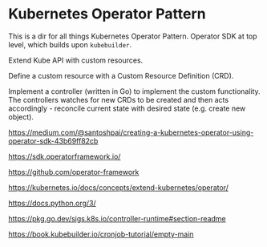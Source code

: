 # Kubernetes Operator Pattern
This is a dir for all things Kubernetes Operator Pattern. 
Operator SDK at top level, which builds upon `kubebuilder`. 

Extend Kube API with custom resources. 

Define a custom resource with a Custom Resource Definition (CRD). 

Implement a controller (written in Go) to implement the custom functionality. The controllers watches for new CRDs to be created and then acts accordingly - reconcile current state with desired state (e.g. create new object). 

https://medium.com/@santoshpai/creating-a-kubernetes-operator-using-operator-sdk-43b69ff82cb



https://sdk.operatorframework.io/

https://github.com/operator-framework

https://kubernetes.io/docs/concepts/extend-kubernetes/operator/

https://docs.python.org/3/

https://pkg.go.dev/sigs.k8s.io/controller-runtime#section-readme

https://book.kubebuilder.io/cronjob-tutorial/empty-main
